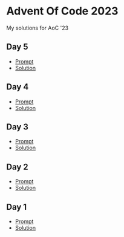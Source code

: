 # Advent Of Code 2023
My solutions for AoC '23

<h2>Day 5</h2>

- [Prompt](https://adventofcode.com/2023/day/5)
- [Solution](./5/solution.py)

<h2>Day 4</h2>

- [Prompt](https://adventofcode.com/2023/day/4)
- [Solution](./4/solution.py)

<h2>Day 3</h2>

- [Prompt](https://adventofcode.com/2023/day/3)
- [Solution](./3/solution.py)

<h2>Day 2</h2>

- [Prompt](https://adventofcode.com/2023/day/2)
- [Solution](./2/solution.py)

<h2>Day 1</h2>

- [Prompt](https://adventofcode.com/2023/day/1)
- [Solution](./1/solution.py)
